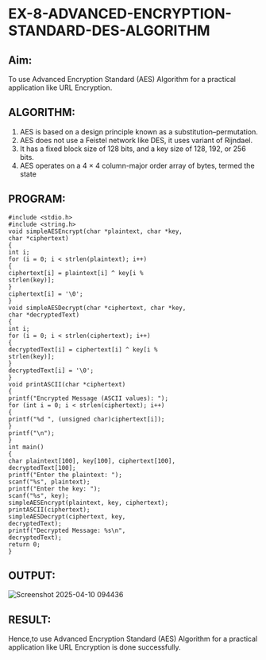 # EX-8-ADVANCED-ENCRYPTION-STANDARD-DES-ALGORITHM

## Aim:
  To use Advanced Encryption Standard (AES) Algorithm for a practical application like URL Encryption.

## ALGORITHM: 
  1. AES is based on a design principle known as a substitution–permutation. 
  2. AES does not use a Feistel network like DES, it uses variant of Rijndael. 
  3. It has a fixed block size of 128 bits, and a key size of 128, 192, or 256 bits. 
  4. AES operates on a 4 × 4 column-major order array of bytes, termed the state

## PROGRAM: 
```
#include <stdio.h>
#include <string.h>
void simpleAESEncrypt(char *plaintext, char *key,
char *ciphertext)
{
int i;
for (i = 0; i < strlen(plaintext); i++)
{
ciphertext[i] = plaintext[i] ^ key[i %
strlen(key)];
}
ciphertext[i] = '\0';
}
void simpleAESDecrypt(char *ciphertext, char *key,
char *decryptedText)
{
int i;
for (i = 0; i < strlen(ciphertext); i++)
{
decryptedText[i] = ciphertext[i] ^ key[i %
strlen(key)];
}
decryptedText[i] = '\0';
}
void printASCII(char *ciphertext)
{
printf("Encrypted Message (ASCII values): ");
for (int i = 0; i < strlen(ciphertext); i++)
{
printf("%d ", (unsigned char)ciphertext[i]);
}
printf("\n");
}
int main()
{
char plaintext[100], key[100], ciphertext[100],
decryptedText[100];
printf("Enter the plaintext: ");
scanf("%s", plaintext);
printf("Enter the key: ");
scanf("%s", key);
simpleAESEncrypt(plaintext, key, ciphertext);
printASCII(ciphertext);
simpleAESDecrypt(ciphertext, key,
decryptedText);
printf("Decrypted Message: %s\n",
decryptedText);
return 0;
}
```
## OUTPUT:
![Screenshot 2025-04-10 094436](https://github.com/user-attachments/assets/74e816bf-60c1-48ce-96dd-ed516014d2e3)

## RESULT: 
Hence,to use Advanced Encryption Standard (AES) Algorithm for a practical application like URL Encryption is done successfully.
